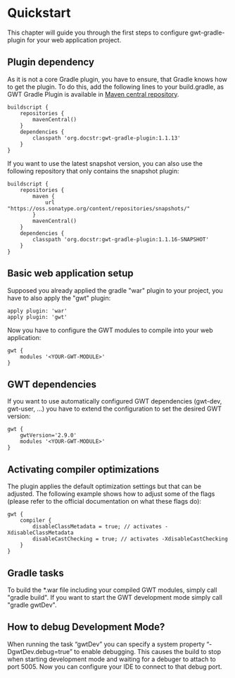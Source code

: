 # Quickstart

This chapter will guide you through the first steps to configure gwt-gradle-plugin for your web application project.

## Plugin dependency

As it is not a core Gradle plugin, you have to ensure, that Gradle knows how to get the plugin. To do this, add the following lines to your build.gradle, as GWT Gradle Plugin is available in [Maven central repository](http://search.maven.org/#search%7Cga%7C1%7Cg%3A%22org.docstr%22AND%20a%3A%22gwt-gradle-plugin%22).

    buildscript {
        repositories {
            mavenCentral()
        }
        dependencies {
            classpath 'org.docstr:gwt-gradle-plugin:1.1.13'
        }
    }

If you want to use the latest snapshot version, you can also use the following repository that only contains the snapshot plugin:

	buildscript {
		repositories {
			maven {
				url "https://oss.sonatype.org/content/repositories/snapshots/"
			}
			mavenCentral()
		}
		dependencies {
			classpath 'org.docstr:gwt-gradle-plugin:1.1.16-SNAPSHOT'
		}
	}

## Basic web application setup

Supposed you already applied the gradle "war" plugin to your project, you have to also apply the "gwt" plugin:

```
apply plugin: 'war'
apply plugin: 'gwt'
```

Now you have to configure the GWT modules to compile into your web application:

```
gwt {
    modules '<YOUR-GWT-MODULE>'
}
```

## GWT dependencies

If you want to use automatically configured GWT dependencies (gwt-dev, gwt-user, ...) you have to extend the configuration to set the desired GWT version:

```
gwt {
    gwtVersion='2.9.0'
    modules '<YOUR-GWT-MODULE>'
}
```

## Activating compiler optimizations

The plugin applies the default optimization settings but that can be adjusted. The following example shows how to adjust some of the flags (please refer to the official documentation on what these flags do):

```
gwt {
    compiler {
        disableClassMetadata = true; // activates -XdisableClassMetadata
        disableCastChecking = true; // activates -XdisableCastChecking
    }
}
```

## Gradle tasks

To build the *.war file including your compiled GWT modules, simply call "gradle build". If you want to start the GWT development mode simply call "gradle gwtDev".

## How to debug Development Mode?

When running the task “gwtDev” you can specify a system property “-DgwtDev.debug=true” to enable debugging. This causes the build to stop when starting development mode and waiting for a debuger to attach to port 5005. Now you can configure your IDE to connect to that debug port.
